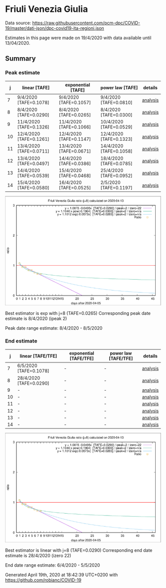 # Friuli Venezia Giulia


Data source: https://raw.githubusercontent.com/pcm-dpc/COVID-19/master/dati-json/dpc-covid19-ita-regioni.json

Estimates in this page were made on 19/4/2020 with data available until 13/04/2020.


## Summary 

### Peak estimate 
|j|linear [TAFE]|exponential [TAFE]|power law [TAFE]|details|
|---|----|-----------|---------|-------|
|7|9/4/2020 [TAFE=0.1078]|9/4/2020 [TAFE=0.1057]|9/4/2020 [TAFE=0.0810]|[analysis](COVID-19_friuli_venezia_giulia_j7_2020-04-13.md)|
|8|8/4/2020 [TAFE=0.0290]|8/4/2020 [TAFE=0.0265]|8/4/2020 [TAFE=0.0300]|[analysis](COVID-19_friuli_venezia_giulia_j8_2020-04-13.md)|
|9|11/4/2020 [TAFE=0.1326]|11/4/2020 [TAFE=0.1066]|10/4/2020 [TAFE=0.0529]|[analysis](COVID-19_friuli_venezia_giulia_j9_2020-04-13.md)|
|10|12/4/2020 [TAFE=0.1261]|12/4/2020 [TAFE=0.1147]|12/4/2020 [TAFE=0.1323]|[analysis](COVID-19_friuli_venezia_giulia_j10_2020-04-13.md)|
|11|13/4/2020 [TAFE=0.0711]|13/4/2020 [TAFE=0.0671]|14/4/2020 [TAFE=0.1058]|[analysis](COVID-19_friuli_venezia_giulia_j11_2020-04-13.md)|
|12|13/4/2020 [TAFE=0.0497]|14/4/2020 [TAFE=0.0386]|18/4/2020 [TAFE=0.0785]|[analysis](COVID-19_friuli_venezia_giulia_j12_2020-04-13.md)|
|13|14/4/2020 [TAFE=0.0539]|15/4/2020 [TAFE=0.0468]|25/4/2020 [TAFE=0.0952]|[analysis](COVID-19_friuli_venezia_giulia_j13_2020-04-13.md)|
|14|15/4/2020 [TAFE=0.0580]|16/4/2020 [TAFE=0.0525]|2/5/2020 [TAFE=0.1197]|[analysis](COVID-19_friuli_venezia_giulia_j14_2020-04-13.md)|

![best peak estimate](COVID-19_friuli_venezia_giulia_j8_2020-04-13.png)

Best estimator is exp with j=8 (TAFE=0.0265)
Corresponding peak date estimate is 8/4/2020 (ipeak 2)


Peak date range estimate: 8/4/2020 - 8/5/2020

### End estimate 
|j|linear [TAFE/TFE]|exponential [TAFE/TFE]|power law [TAFE/TFE]|details|
|---|----|-----------|---------|-------|
|7|6/5/2020 [TAFE=0.1078]|-|-|[analysis](COVID-19_friuli_venezia_giulia_j7_2020-04-13.md)|
|8|28/4/2020 [TAFE=0.0290]|-|-|[analysis](COVID-19_friuli_venezia_giulia_j8_2020-04-13.md)|
|9|-|-|-|[analysis](COVID-19_friuli_venezia_giulia_j9_2020-04-13.md)|
|10|-|-|-|[analysis](COVID-19_friuli_venezia_giulia_j10_2020-04-13.md)|
|11|-|-|-|[analysis](COVID-19_friuli_venezia_giulia_j11_2020-04-13.md)|
|12|-|-|-|[analysis](COVID-19_friuli_venezia_giulia_j12_2020-04-13.md)|
|13|-|-|-|[analysis](COVID-19_friuli_venezia_giulia_j13_2020-04-13.md)|
|14|-|-|-|[analysis](COVID-19_friuli_venezia_giulia_j14_2020-04-13.md)|

![best zero estimate](COVID-19_friuli_venezia_giulia_j8_2020-04-13.png)

Best estimator is linear with j=8 (TAFE=0.0290)
Corresponding end date estimate is 28/4/2020 (izero 22)


End date range estimate: 6/4/2020 - 5/5/2020

Generated April 19th, 2020 at 18:42:39 UTC+0200 with https://github.com/robianc/COVID-19

